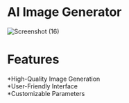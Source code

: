 # AI Image Generator
![Screenshot (16)](https://github.com/Anssh19/AI-Img-Generator/assets/170610268/639da1dd-2557-44d8-af68-47174b74161f)

# Features
*High-Quality Image Generation </br>
*User-Friendly Interface </br>
*Customizable Parameters
